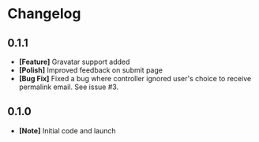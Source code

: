 # Changelog

## 0.1.1

* **[Feature]** Gravatar support added
* **[Polish]** Improved feedback on submit page
* **[Bug Fix]** Fixed a bug where controller ignored user's choice to receive permalink email. See issue #3.

## 0.1.0

* **[Note]** Initial code and launch